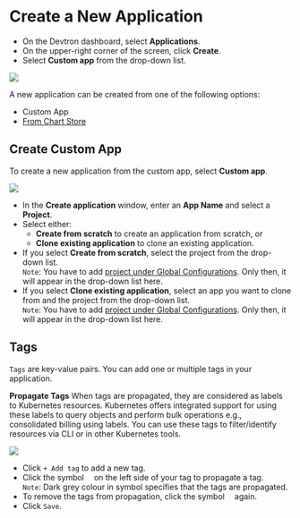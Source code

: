 # Create a New Application

* On the Devtron dashboard, select **Applications**.
* On the upper-right corner of the screen, click **Create**.
* Select **Custom app** from the drop-down list.

![](https://devtron-public-asset.s3.us-east-2.amazonaws.com/images/creating-application/create-app-1.jpg)

A new application can be created from one of the following options:

* Custom App
* [From Chart Store](../user-guide/deploy-chart/README.md)


## Create Custom App

To create a new application from the custom app, select **Custom app**.

![](https://devtron-public-asset.s3.us-east-2.amazonaws.com/images/creating-application/create-application.jpg)

* In the **Create application** window, enter an **App Name** and select a **Project**.
* Select either:<ul><li>**Create from scratch** to create an application from scratch, or<li>**Clone existing application** to clone an existing application.</ul></li>
* If you select **Create from scratch**, select the project from the drop-down list.<br>`Note`: You have to add [project under Global Configurations](./global-configurations/projects.md). Only then, it will appear in the drop-down list here.
* If you select **Clone existing application**, select an app you want to clone from and the project from the drop-down list.<br>`Note`: You have to add [project under Global Configurations](./global-configurations/projects.md). Only then, it will appear in the drop-down list here.</br>


## Tags

`Tags` are key-value pairs. You can add one or multiple tags in your application. 

**Propagate Tags** 
When tags are propagated, they are considered as labels to Kubernetes resources. Kubernetes offers integrated support for using these labels to query objects and perform bulk operations e.g., consolidated billing using labels. You can use these tags to filter/identify resources via CLI or in other Kubernetes tools.

![](https://devtron-public-asset.s3.us-east-2.amazonaws.com/images/creating-application/propagate-tags.jpg)

* Click `+ Add tag` to add a new tag.
* Click the symbol <img src="https://devtron-public-asset.s3.us-east-2.amazonaws.com/images/creating-application/donot-propagate.jpg"  height="10"> on the left side of your tag to propagate a tag.<br>`Note`: Dark grey colour in symbol specifies that the tags are propagated.
* To remove the tags from propagation, click the symbol <img src="https://devtron-public-asset.s3.us-east-2.amazonaws.com/images/creating-application/propagate-dark.jpg" height="10"> again.
* Click `Save`.


